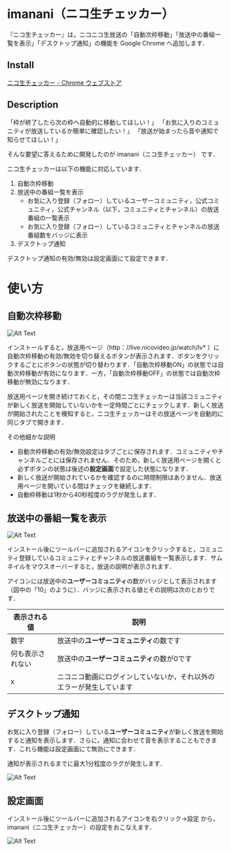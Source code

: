 imanani（ニコ生チェッカー）
====

『ニコ生チェッカー』は，ニコニコ生放送の「自動次枠移動」「放送中の番組一覧を表示」「デスクトップ通知」の機能を Google Chrome へ追加します．

## Install

[ニコ生チェッカー - Chrome ウェブストア](https://chrome.google.com/webstore/detail/%E3%83%8B%E3%82%B3%E7%94%9F%E3%83%81%E3%82%A7%E3%83%83%E3%82%AB%E3%83%BC/kfnogdokhemdbbclknmmjpcnmjmpjknc)

## Description

「枠が終了したら次の枠へ自動的に移動してほしい！」
「お気に入りのコミュニティが放送しているか簡単に確認したい！」
「放送が始まったら音や通知で知らせてほしい！」

そんな要望に答えるために開発したのが imanani（ニコ生チェッカー） です．

ニコ生チェッカーは以下の機能に対応しています．

1. 自動次枠移動
2. 放送中の番組一覧を表示
    + お気に入り登録（フォロー）しているユーザーコミュニティ，公式コミュニティ，公式チャンネル（以下，コミュニティとチャンネル）の放送番組の一覧表示
    + お気に入り登録（フォロー）しているコミュニティとチャンネルの放送番組数をバッジに表示
3. デスクトップ通知

デスクトップ通知の有効/無効は設定画面にて設定できます．

# 使い方
## 自動次枠移動

![Alt Text](https://tsuyuno.github.io/resources/imanani_auto_redirect.png)

インストールすると，放送用ページ（http：//live.nicovideo.jp/watch/lv* ）に自動次枠移動の有効/無効を切り替えるボタンが表示されます．ボタンをクリックするごとにボタンの状態が切り替わります．「自動次枠移動ON」の状態では自動次枠移動が有効になります．一方，「自動次枠移動OFF」の状態では自動次枠移動が無効になります．

放送用ページを開き続けておくと，その間ニコ生チェッカーは当該コミュニティが新しく放送を開始していないかを一定時間ごとにチェックします．新しく放送が開始されたことを検知すると，ニコ生チェッカーはその放送ページを自動的に同じタブで開きます．

その他細かな説明
+ 自動次枠移動の有効/無効設定はタブごとに保存されます．コミュニティやチャンネルごとには保存されません．そのため，新しく放送用ページを開くと必ずボタンの状態は後述の**設定画面**で設定した状態になります．
+ 新しく放送が開始されているかを確認するのに時間制限はありません．放送用ページを開いている間はチェックを継続します．
+ 自動枠移動は1秒から40秒程度のラグが発生します．

## 放送中の番組一覧を表示

![Alt Text](https://tsuyuno.github.io/resources/imanani_popup.png)

インストール後にツールバーに追加されるアイコンをクリックすると，コミュニティ登録しているコミュニティとチャンネルの放送番組を一覧表示します．サムネイルをマウスオーバーすると，放送の説明が表示されます．

アイコンには放送中の**ユーザーコミュニティ**の数がバッジとして表示されます（図中の「10」のように）．バッジに表示される値とその説明は次のとおりです．

| 表示される値 | 説明 |
| --- | --- |
| 数字 | 放送中の**ユーザーコミュニティ**の数です |
| 何も表示されない | 放送中の**ユーザーコミュニティ**の数が0です |
| x | ニコニコ動画にログインしていないか，それ以外のエラーが発生しています |

## デスクトップ通知

お気に入り登録（フォロー）している**ユーザーコミュニティ**が新しく放送を開始すると通知を表示します．さらに，通知に合わせて音を表示することもできます．これら機能は設定画面にて無効にできます．

通知が表示されるまでに最大1分程度のラグが発生します．

![Alt Text](https://tsuyuno.github.io/resources/imanani_notification.png)

## 設定画面

インストール後にツールバーに追加されるアイコンを右クリック->設定 から，imanani（ニコ生チェッカー）の設定をおこなえます．

![Alt Text](https://tsuyuno.github.io/resources/imanani_setting.png)
